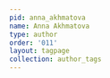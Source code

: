 ```yaml
---
pid: anna_akhmatova
name: Anna Akhmatova
type: author
order: '011'
layout: tagpage
collection: author_tags
---
```

